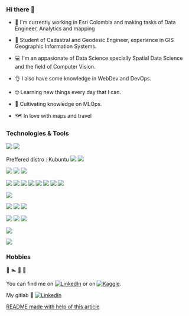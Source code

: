 

### Hi there 👋

<!--
**rcamilo1526/rcamilo1526** is a ✨ _special_ ✨ repository because its `README.md` (this file) appears on your GitHub profile.

Here are some ideas to get you started:

- 🔭 I’m currently working on ...
- 🌱 I’m currently learning ...
- 👯 I’m looking to collaborate on ...
- 🤔 I’m looking for help with ...
- 💬 Ask me about ...
- 📫 How to reach me: ...
- 😄 Pronouns: ...
- ⚡ Fun fact: ...
-->

- :briefcase: I'm currently working in Esri Colombia and making tasks of Data Engineer, Analytics and mapping
- :notebook: Student of Cadastral and Geodesic Engineer, experience in GIS Geographic Information Systems.

- :computer: I'm an appasionate of Data Science specially Spatial Data Science and the field of Computer Vision. 

- :ok_hand: I also have some knowledge in WebDev and DevOps. 

- :nerd_face: Learning new things every day that I can.

- 🌱 Cultivating knowledge on MLOps.

- :world_map: In love with maps and travel 

###  Technologies & Tools

![](https://img.shields.io/badge/OS-Windows-informational?style=flat&logo=windows&logoColor=white&color=0078D6)
![](https://img.shields.io/badge/OS-Linux-informational?style=flat&logo=linux&logoColor=white&color=FCC624)

Preffered distro : Kubuntu 
![](https://img.shields.io/badge/-Ubuntu-informational?style=flat&logo=ubuntu&logoColor=white&color=E95420)
![](https://img.shields.io/badge/-KDE-informational?style=flat&logo=kde&logoColor=white&color=1D99F3)

![](https://img.shields.io/badge/Editor-Visual_Studio_Code-informational?style=flat&logo=visual-studio-code&logoColor=white&color=007ACC)
![](https://img.shields.io/badge/Editor-Vim-informational?style=flat&logo=vim&logoColor=white&color=019733)
![](https://img.shields.io/badge/Editor-Rstudio-informational?style=flat&logo=rstudio&logoColor=white&color=75AADB)

![](https://img.shields.io/badge/Language-Python-informational?style=flat&logo=python&logoColor=white&color=3776AB)
![](https://img.shields.io/badge/-NumPy-informational?style=flat&logo=numpy&logoColor=white&color=013243)
![](https://img.shields.io/badge/-pandas-informational?style=flat&logo=pandas&logoColor=white&color=150458)
![](https://img.shields.io/badge/-Scikit_Learn-informational?style=flat&logo=scikit-learn&logoColor=white&color=F7931E)
![](https://img.shields.io/badge/-Keras-informational?style=flat&logo=keras&logoColor=white&color=D00000)
![](https://img.shields.io/badge/-TensorFlow-informational?style=flat&logo=tensorflow&logoColor=white&color=FF6F00)
![](https://img.shields.io/badge/-Flask-informational?style=flat&logo=flask&logoColor=white&color=000000)
![](https://img.shields.io/badge/-Streamlit-informational?style=flat&logo=streamlit&logoColor=white&color=FF4B4B)

![](https://img.shields.io/badge/Language-R-informational?style=flat&logo=R&logoColor=white&color=276DC3)

![](https://img.shields.io/badge/Language-HTML5-informational?style=flat&logo=html5&logoColor=white&color=E34F26)
![](https://img.shields.io/badge/Language-CSS3-informational?style=flat&logo=css3&logoColor=white&color=1572B6)
![](https://img.shields.io/badge/Language-JavaScript-informational?style=flat&logo=javascript&logoColor=white&color=F7DF1E)


![](https://img.shields.io/badge/Tools-Anaconda-informational?style=flat&logo=anaconda&logoColor=white&color=44A833)
![](https://img.shields.io/badge/Shell-Bash-informational?style=flat&logo=gnu-bash&logoColor=white&color=4EAA25)
![](https://img.shields.io/badge/Tools-Docker-informational?style=flat&logo=docker&logoColor=white&color=2496ED)

![](https://img.shields.io/badge/Databases-PostgreSQL-informational?style=flat&logo=postgresql&logoColor=white&color=336791)

![](https://img.shields.io/badge/Cloud-Amazon_AWS-informational?style=flat&logo=amazonaws&logoColor=white&color=232F3E)



### Hobbies
:tennis: :swimmer: :bicyclist: :camera_flash:


<!-- Actual text -->

You can find me on [![LinkedIn][1.1]][1] or on [![Kaggle][2.1]][2].

My gitlab :see_no_evil: [![LinkedIn][3.1]][3] 

<!-- Icons -->

[1.1]: https://img.shields.io/badge/LinkedIn-0077B5?style=plastic&logo=linkedin&logoColor=white

[1]: https://www.linkedin.com/in/ra%C3%BAl-camilo-mart%C3%ADn-bernal/

[2.1]: https://img.shields.io/badge/Kaggle-20BEFF?style=plastic&logo=kaggle&logoColor=white

[2]: https://www.kaggle.com/rmartin1526

[3.1]: https://img.shields.io/badge/GitLab-FCA121?style=plastic&logo=gitlab&logoColor=white

[3]: https://gitlab.com/rcamilo1526


[README made with help of this article](https://towardsdatascience.com/build-a-stunning-readme-for-your-github-profile-9b80434fe5d7)


